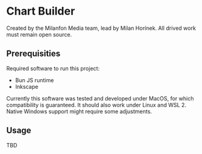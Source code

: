 # Chart Builder

Created by the Milanfon Media team, lead by Milan Horínek. All drived work must remain open source. 

## Prerequisities

Required software to run this project:
- Bun JS runtime
- Inkscape

Currently this software was tested and developed under MacOS, for which compatibility is guaranteed. It should also work under Linux and WSL 2. Native Windows support might require some adjustments.

## Usage

TBD
